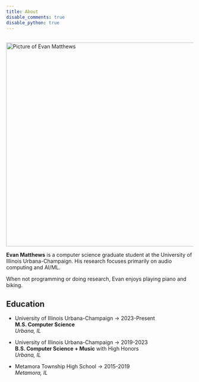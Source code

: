```yaml
---
title: About
disable_comments: true
disable_python: true
---
```

<br>

<img src="/img/aboutpic.JPG" alt="Picture of Evan Matthews" width=800 height=550>

**Evan Matthews** is a computer science graduate student at the University of Illinois Urbana-Champaign. His research focuses primarily on audio computing and AI/ML.

When not programming or doing research, Evan enjoys playing piano and biking.

## Education

- University of Illinois Urbana-Champaign -> 2023-Present
  <br><b>M.S. Computer Science</b>
  <br><i>Urbana, IL </i>

- University of Illinois Urbana-Champaign -> 2019-2023
  <br><b>B.S. Computer Science + Music</b> with High Honors
  <br><i>Urbana, IL</i>

- Metamora Township High School -> 2015-2019
  <br><i>Metamora, IL</i>

<!-- ## Research -->
